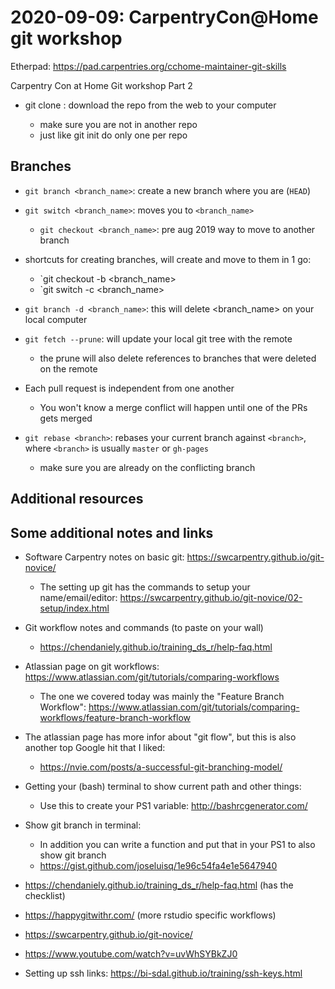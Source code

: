 # 2020-09-09: CarpentryCon@Home git workshop

Etherpad: https://pad.carpentries.org/cchome-maintainer-git-skills

Carpentry Con at Home Git workshop Part 2

- git clone <url>: download the repo from the web to your computer
  - make sure you are not in another repo
  - just like git init do only one per repo

## Branches

- `git branch <branch_name>`: create a new branch where you are (`HEAD`)
- `git switch <branch_name>`: moves you to `<branch_name>`
  - `git checkout <branch_name>`: pre aug 2019 way to move to another branch

- shortcuts for creating branches, will create and move to them in 1 go:
    - `git checkout -b <branch_name>
    - `git switch -c <branch_name>

- `git branch -d <branch_name>`: this will delete <branch_name> on your local computer
- `git fetch --prune`: will update your local git tree with the remote
    - the prune will also delete references to branches that were deleted on the remote

- Each pull request is independent from one another
  - You won't know a merge conflict will happen until one of the PRs gets merged

- `git rebase <branch>`: rebases your current branch against `<branch>`, where `<branch>` is usually `master` or `gh-pages`
  - make sure you are already on the conflicting branch

## Additional resources

## Some additional notes and links

- Software Carpentry notes on basic git: https://swcarpentry.github.io/git-novice/
    - The setting up git has the commands to setup your name/email/editor: https://swcarpentry.github.io/git-novice/02-setup/index.html

- Git workflow notes and commands (to paste on your wall)
    - https://chendaniely.github.io/training_ds_r/help-faq.html

- Atlassian page on git workflows: https://www.atlassian.com/git/tutorials/comparing-workflows
    - The one we covered today was mainly the "Feature Branch Workflow": https://www.atlassian.com/git/tutorials/comparing-workflows/feature-branch-workflow

- The atlassian page has more infor about "git flow", but this is also another top Google hit that I liked:
  - https://nvie.com/posts/a-successful-git-branching-model/

- Getting your (bash) terminal to show current path and other things:
    - Use this to create your PS1 variable: http://bashrcgenerator.com/

- Show git branch in terminal:
    - In addition you can write a function and put that in your PS1 to also show git branch
    - https://gist.github.com/joseluisq/1e96c54fa4e1e5647940

- https://chendaniely.github.io/training_ds_r/help-faq.html (has the checklist)
- https://happygitwithr.com/ (more rstudio specific workflows)
- https://swcarpentry.github.io/git-novice/
- https://www.youtube.com/watch?v=uvWhSYBkZJ0
- Setting up ssh links: https://bi-sdal.github.io/training/ssh-keys.html
